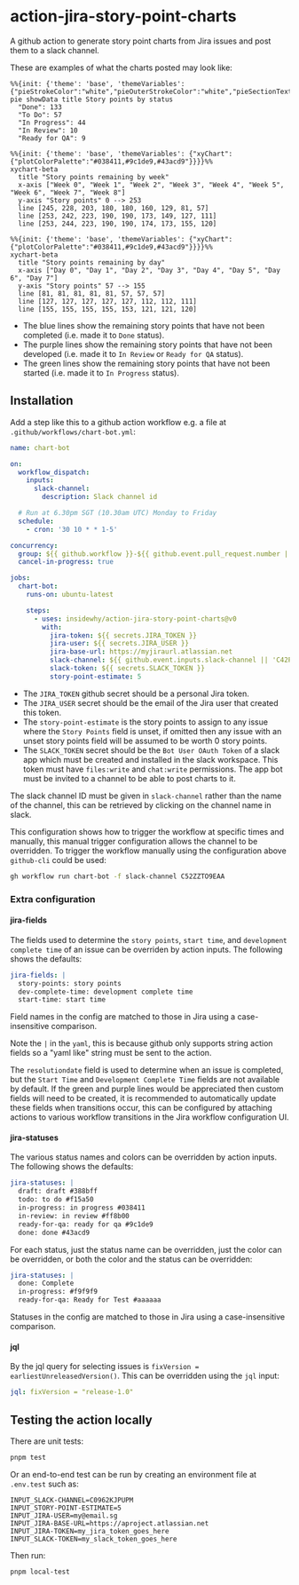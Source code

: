 # action-jira-story-point-charts

A github action to generate story point charts from Jira issues and post them to a slack channel.

These are examples of what the charts posted may look like:

```mermaid
%%{init: {'theme': 'base', 'themeVariables': {"pieStrokeColor":"white","pieOuterStrokeColor":"white","pieSectionTextColor":"white","pieOpacity":1,"pie1":"#43acd9","pie2":"#f15a50","pie3":"#038411","pie4":"#ff8b00","pie5":"#9c1de9"}}}%%
pie showData title Story points by status
  "Done": 133
  "To Do": 57
  "In Progress": 44
  "In Review": 10
  "Ready for QA": 9
```

```mermaid
%%{init: {'theme': 'base', 'themeVariables': {"xyChart":{"plotColorPalette":"#038411,#9c1de9,#43acd9"}}}}%%
xychart-beta
  title "Story points remaining by week"
  x-axis ["Week 0", "Week 1", "Week 2", "Week 3", "Week 4", "Week 5", "Week 6", "Week 7", "Week 8"]
  y-axis "Story points" 0 --> 253
  line [245, 228, 203, 180, 180, 160, 129, 81, 57]
  line [253, 242, 223, 190, 190, 173, 149, 127, 111]
  line [253, 244, 223, 190, 190, 174, 173, 155, 120]
```

```mermaid
%%{init: {'theme': 'base', 'themeVariables': {"xyChart":{"plotColorPalette":"#038411,#9c1de9,#43acd9"}}}}%%
xychart-beta
  title "Story points remaining by day"
  x-axis ["Day 0", "Day 1", "Day 2", "Day 3", "Day 4", "Day 5", "Day 6", "Day 7"]
  y-axis "Story points" 57 --> 155
  line [81, 81, 81, 81, 81, 57, 57, 57]
  line [127, 127, 127, 127, 127, 112, 112, 111]
  line [155, 155, 155, 155, 153, 121, 121, 120]
```

- The blue lines show the remaining story points that have not been completed (i.e. made it to `Done` status).
- The purple lines show the remaining story points that have not been developed (i.e. made it to `In Review` or `Ready for QA` status).
- The green lines show the remaining story points that have not been started (i.e. made it to `In Progress` status).

## Installation

Add a step like this to a github action workflow e.g. a file at `.github/workflows/chart-bot.yml`:

```yaml
name: chart-bot

on:
  workflow_dispatch:
    inputs:
      slack-channel:
        description: Slack channel id

  # Run at 6.30pm SGT (10.30am UTC) Monday to Friday
  schedule:
    - cron: '30 10 * * 1-5'

concurrency:
  group: ${{ github.workflow }}-${{ github.event.pull_request.number || github.ref }}
  cancel-in-progress: true

jobs:
  chart-bot:
    runs-on: ubuntu-latest

    steps:
      - uses: insidewhy/action-jira-story-point-charts@v0
        with:
          jira-token: ${{ secrets.JIRA_TOKEN }}
          jira-user: ${{ secrets.JIRA_USER }}
          jira-base-url: https://myjiraurl.atlassian.net
          slack-channel: ${{ github.event.inputs.slack-channel || 'C42PZTP3ECZ' }}
          slack-token: ${{ secrets.SLACK_TOKEN }}
          story-point-estimate: 5
```

- The `JIRA_TOKEN` github secret should be a personal Jira token.
- The `JIRA_USER` secret should be the email of the Jira user that created this token.
- The `story-point-estimate` is the story points to assign to any issue where the `Story Points` field is unset, if omitted then any issue with an unset story points field will be assumed to be worth 0 story points.
- The `SLACK_TOKEN` secret should be the `Bot User OAuth Token` of a slack app which must be created and installed in the slack workspace. This token must have `files:write` and `chat:write` permissions. The app bot must be invited to a channel to be able to post charts to it.

The slack channel ID must be given in `slack-channel` rather than the name of the channel, this can be retrieved by clicking on the channel name in slack.

This configuration shows how to trigger the workflow at specific times and manually, this manual trigger configuration allows the channel to be overridden.
To trigger the workflow manually using the configuration above `github-cli` could be used:

```bash
gh workflow run chart-bot -f slack-channel C52ZZTO9EAA
```

### Extra configuration

#### jira-fields

The fields used to determine the `story points`, `start time`, and `development complete time` of an issue can be overriden by action inputs. The following shows the defaults:

```yaml
jira-fields: |
  story-points: story points
  dev-complete-time: development complete time
  start-time: start time
```

Field names in the config are matched to those in Jira using a case-insensitive comparison.

Note the `|` in the `yaml`, this is because github only supports string action fields so a "yaml like" string must be sent to the action.

The `resolutiondate` field is used to determine when an issue is completed, but the `Start Time` and `Development Complete Time` fields are not available by default.
If the green and purple lines would be appreciated then custom fields will need to be created, it is recommended to automatically update these fields when transitions occur, this can be configured by attaching actions to various workflow transitions in the Jira workflow configuration UI.

#### jira-statuses

The various status names and colors can be overridden by action inputs. The following shows the defaults:

```yaml
jira-statuses: |
  draft: draft #388bff
  todo: to do #f15a50
  in-progress: in progress #038411
  in-review: in review #ff8b00
  ready-for-qa: ready for qa #9c1de9
  done: done #43acd9
```

For each status, just the status name can be overridden, just the color can be overridden, or both the color and the status can be overridden:

```yaml
jira-statuses: |
  done: Complete
  in-progress: #f9f9f9
  ready-for-qa: Ready for Test #aaaaaa
```

Statuses in the config are matched to those in Jira using a case-insensitive comparison.

#### jql

By the jql query for selecting issues is `fixVersion = earliestUnreleasedVersion()`.
This can be overridden using the `jql` input:

```yaml
jql: fixVersion = "release-1.0"
```

## Testing the action locally

There are unit tests:

```bash
pnpm test
```

Or an end-to-end test can be run by creating an environment file at `.env.test` such as:

```
INPUT_SLACK-CHANNEL=C0962KJPUPM
INPUT_STORY-POINT-ESTIMATE=5
INPUT_JIRA-USER=my@email.sg
INPUT_JIRA-BASE-URL=https://aproject.atlassian.net
INPUT_JIRA-TOKEN=my_jira_token_goes_here
INPUT_SLACK-TOKEN=my_slack_token_goes_here
```

Then run:

```
pnpm local-test
```
